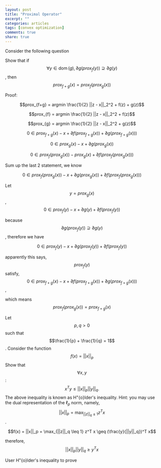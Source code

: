 ```yaml
---
layout: post
title: "Proximal Operator"
excerpt: ""
categories: articles
tags: [convex optimization]
comments: true
share: true
---
```


Consider the following question

Show that if $$\forall y \in \operatorname{dom}(g), \partial g(prox_f (y)) \supseteq \partial g(y)$$, then $$ prox_{f+g}(x) = prox_{f}(prox_{g}(x))$$


Proof:  

$$prox_{f+g} = argmin \frac{1}{2} ||z - x||_2^2 + f(z) + g(z)$$  

$$prox_{f} = argmin \frac{1}{2} ||z - x||_2^2 + f(z)$$

$$prox_{g} = argmin \frac{1}{2} ||z - x||_2^2 + g(z)$$

$$0 \in prox_{f+g}(x) - x + \partial f(prox_{f+g}(x)) + \partial g(prox_{f+g}(x)))$$

$$0 \in prox_{g}(x) - x + \partial g(prox_g(x))$$

$$0 \in prox_f(prox_g(x)) - prox_g(x) + \partial f(prox_f(prox_g(x)))$$

Sum up the last 2 statement, we know  

$$0 \in prox_f(prox_g(x)) - x + \partial g(prox_g(x)) + \partial f(prox_f(prox_g(x)))$$

Let $$y = prox_g(x)$$, $$0 \in prox_f(y) - x + \partial g(y) + \partial f(prox_f(y))$$

because $$\partial g(prox_f (y)) \supseteq \partial g(y)$$, therefore we have

 $$0 \in prox_f(y) - x + \partial g(prox_f (y)) + \partial f(prox_f(y))$$
 
 apparently this says, $$prox_f(y)$$ satisfy, $$0 \in prox_{f+g}(x) - x + \partial f(prox_{f+g}(x)) + \partial g(prox_{f+g}(x)))$$,
 
 which means $$prox_f(prox_g(x)) = prox_{f+g}(x)$$
 
 
 
Let $$p, q > 0$$ such that $$\frac{1}{p} + \frac{1}{q} = 1$$. Consider the function $$f(x) = ||x||_p $$ Show that $$\forall x, y$$: $$x^Ty \leq ||x||_p||y||_q.$$
The above inequality is known as H\"{o}lder's inequality.  Hint: you may use the dual representation of the $\ell_p$ norm, namely, $$||x||_p = \max_{||z||_q \leq 1} z^T x$$.

$$f(x) = ||x||_p = \max_{||z||_q \leq 1} z^T x \geq (\frac{y}{||y||_q})^T x$$

therefore, $$ ||x||_p ||y||_q \geq y^T x $$


User H\"{o}lder's inequality to prove 
